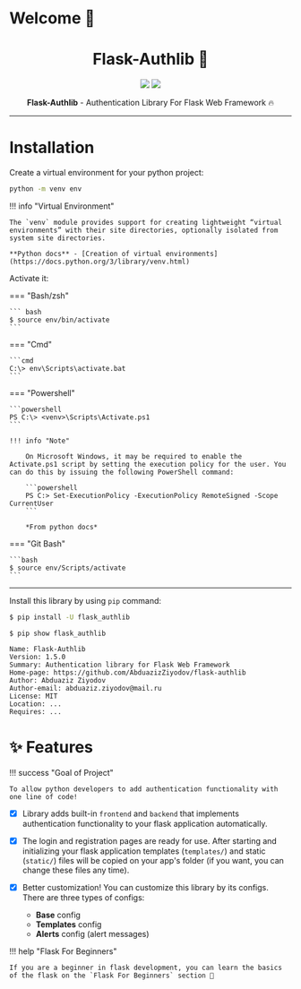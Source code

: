 # **Welcome 👋**

<h1 align="center"><b>Flask-Authlib 🔐</b></h1>

<p align="center">
    <img src="https://badge.fury.io/py/Flask-Authlib.svg">
    <img src="https://static.pepy.tech/personalized-badge/flask-authlib?period=total&units=none&left_color=blue&right_color=green&left_text=Downloads">
</p>

<p align="center">
    <b>Flask-Authlib</b> - Authentication Library For Flask Web Framework 🔥
</p>

<hr>

# Installation

Create a virtual environment for your python project:

```bash
python -m venv env
```

!!! info "Virtual Environment"

    The `venv` module provides support for creating lightweight “virtual environments” with their site directories, optionally isolated from system site directories.

    **Python docs** - [Creation of virtual environments](https://docs.python.org/3/library/venv.html)

Activate it:

=== "Bash/zsh"

    ``` bash
    $ source env/bin/activate
    ```

=== "Cmd"

    ```cmd
    C:\> env\Scripts\activate.bat
    ```

=== "Powershell"

    ```powershell
    PS C:\> <venv>\Scripts\Activate.ps1
    ```

    !!! info "Note"

        On Microsoft Windows, it may be required to enable the Activate.ps1 script by setting the execution policy for the user. You can do this by issuing the following PowerShell command:

        ```powershell
        PS C:> Set-ExecutionPolicy -ExecutionPolicy RemoteSigned -Scope CurrentUser
        ```

        *From python docs*

=== "Git Bash"

    ```bash
    $ source env/Scripts/activate
    ```

<hr>

Install this library by using `pip` command:

```bash
$ pip install -U flask_authlib
```

```
$ pip show flask_authlib

Name: Flask-Authlib
Version: 1.5.0
Summary: Authentication library for Flask Web Framework
Home-page: https://github.com/AbduazizZiyodov/flask-authlib
Author: Abduaziz Ziyodov
Author-email: abduaziz.ziyodov@mail.ru
License: MIT
Location: ...
Requires: ...

```

# **✨ Features**

!!! success "Goal of Project"

    To allow python developers to add authentication functionality with one line of code!

- [x] Library adds built-in `frontend` and `backend` that implements authentication functionality to your flask application automatically.

- [x] The login and registration pages are ready for use. After starting and initializing your flask application templates (`templates/`) and static (`static/`) files will be copied on your app's folder (if you want, you can change these files any time).

- [x] Better customization! You can customize this library by its configs. There are three types of configs:
  - **Base** config
  - **Templates** config
  - **Alerts** config (alert messages)

!!! help "Flask For Beginners"

    If you are a beginner in flask development, you can learn the basics of the flask on the `Flask For Beginners` section 🙂
